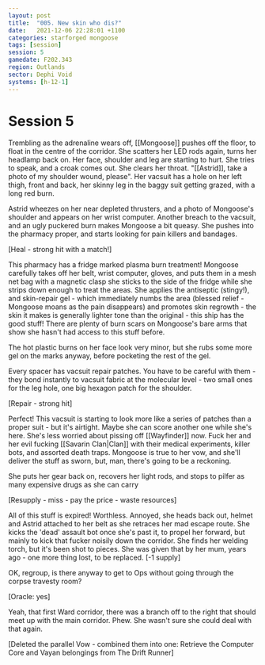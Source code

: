 ```yaml
---
layout: post
title:  "005. New skin who dis?"
date:   2021-12-06 22:28:01 +1100
categories: starforged mongoose
tags: [session]
session: 5
gamedate: F202.343
region: Outlands
sector: Dephi Void
systems: [h-12-1]
---
```


# Session 5

Trembling as the adrenaline wears off, [[Mongoose]] pushes off the floor, to float in the centre of the corridor. She scatters her LED rods again, turns her headlamp back on. Her face, shoulder and leg are starting to hurt. She tries to speak, and a croak comes out. She clears her throat. "[[Astrid]], take a photo of my shoulder wound, please". Her vacsuit has a hole on her left thigh, front and back, her skinny leg in the baggy suit getting grazed, with a long red burn.

Astrid wheezes on her near depleted thrusters, and a photo of Mongoose's shoulder and appears on her wrist computer. Another breach to the vacsuit, and an ugly puckered burn makes Mongoose a bit queasy. She pushes into the pharmacy proper, and starts looking for pain killers and bandages.

[Heal - strong hit with a match!]

This pharmacy has a fridge marked plasma burn treatment! Mongoose carefully takes off her belt, wrist computer, gloves, and puts them in a mesh net bag with a magnetic clasp she sticks to the side of the fridge while she strips down enough to treat the areas. She applies the antiseptic (stingy!), and skin-repair gel - which immediately numbs the area (blessed relief - Mongoose moans as the pain disappears) and promotes skin regrowth - the skin it makes is generally lighter tone than the original - this ship has the good stuff! There are plenty of burn scars on Mongoose's bare arms that show she hasn't had access to this stuff before.

The hot plastic burns on her face look very minor, but she rubs some more gel on the marks anyway, before pocketing the rest of the gel.

Every spacer has vacsuit repair patches. You have to be careful with them - they bond instantly to vacsuit fabric at the molecular level - two small ones for the leg hole, one big hexagon patch for the shoulder.  

[Repair - strong hit]  

Perfect! This vacsuit is starting to look more like a series of patches than a proper suit - but it's airtight. Maybe she can score another one while she's here. She's less worried about pissing off [[Wayfinder]] now. Fuck her and her evil fucking [[Savarin Clan|Clan]] with their medical experiments, killer bots, and assorted death traps. Mongoose is true to her vow, and she'll deliver the stuff as sworn, but, man, there's going to be a reckoning.

She puts her gear back on, recovers her light rods, and stops to pilfer as many expensive drugs as she can carry

[Resupply - miss - pay the price - waste resources]

All of this stuff is expired! Worthless. Annoyed, she heads back out, helmet and Astrid attached to her belt as she retraces her mad escape route. She kicks the 'dead' assault bot once she's past it, to propel her forward, but mainly to kick that fucker noisily down the corridor. She finds her welding torch, but it's been shot to pieces. She was given that by her mum, years ago - one more thing lost, to be replaced. [-1 supply]

OK, regroup, is there anyway to get to Ops without going through the corpse travesty room?

[Oracle: yes]

Yeah, that first Ward corridor, there was a branch off to the right that should meet up with the main corridor. Phew. She wasn't sure she could deal with that again.

[Deleted the parallel Vow - combined them into one: Retrieve the Computer Core and Vayan belongings from The Drift Runner]